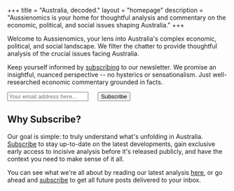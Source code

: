 +++
title = "Australia, decoded."
layout = "homepage"
description = "Aussienomics is your home for thoughtful analysis and commentary on the economic, political, and social issues shaping Australia."
+++

Welcome to Aussienomics, your lens into Australia's complex economic, political, and social landscape. We filter the chatter to provide thoughtful analysis of the crucial issues facing Australia.

Keep yourself informed by [subscribing](/subscribe) to our newsletter. We promise an insightful, nuanced perspective -- no hysterics or sensationalism. Just well-researched economic commentary grounded in facts.

<div class="subscribe-form">
<form method="post" action="https://list.aussienomics.com/subscription/form" class="listmonk-form">
<input type="hidden" name="nonce" />
<input type="email" name="email" required placeholder="Your email address here..." />
<input checked="true" id="f89c3" type="checkbox" name="l" checked value="f89c33e4-0b72-4f6b-ab3b-22b743f3a53a" checked style="visibility: hidden; margin:0; padding:0;" />
<label for="f89c3" style="visibility: hidden; margin:0; padding:0;" /></label>
<input type="submit" value="Subscribe" />
</form>
</div>

## Why Subscribe?
Our goal is simple: to truly understand what's unfolding in Australia. [Subscribe](/subscribe) to stay up-to-date on the latest developments, gain exclusive early access to incisive analysis before it's released publicly, and have the context you need to make sense of it all.

You can see what we're all about by reading our latest analysis [here](/posts), or go ahead and [subscribe](/subscribe) to get all future posts delivered to your inbox.